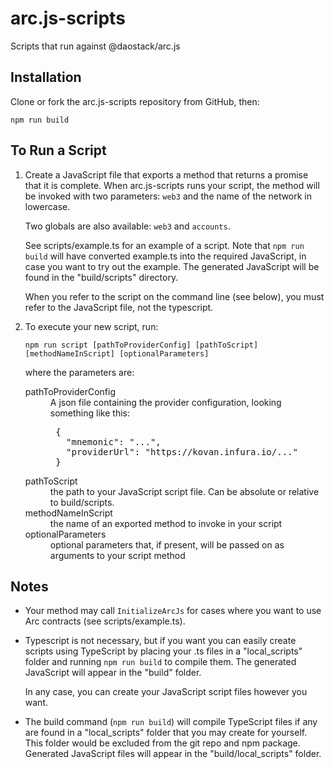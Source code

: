 # arc.js-scripts
Scripts that run against @daostack/arc.js

## Installation

Clone or fork the arc.js-scripts repository from GitHub, then:

```
npm run build
```

## To Run a Script

1. Create a JavaScript file that exports a method that returns a promise that it is complete.
 When arc.js-scripts runs your script, the method will be invoked with two parameters: `web3` and the name of the network in lowercase.
 
    Two globals are also available: `web3` and `accounts`.
 
    See scripts/example.ts for an example of a script. Note that `npm run build` will have converted example.ts into the required JavaScript, in case you want to try out the example.  The generated JavaScript will be found in the "build/scripts" directory.
    
    When you refer to the script on the command line (see below), you must refer to the JavaScript file, not the typescript.

2. To execute your new script, run:

    `npm run script [pathToProviderConfig] [pathToScript] [methodNameInScript] [optionalParameters]`

    where the parameters are:

    <dl>
    <dt>pathToProviderConfig</dt>
    <dd>A json file containing the provider configuration, looking something like this:
      <pre>
    {
      "mnemonic": "...",
      "providerUrl": "https://kovan.infura.io/..."
    }</pre>
      </dd>
    <dt>pathToScript</dt><dd>the path to your JavaScript script file.  Can be absolute or relative to build/scripts.</dd>
    <dt>methodNameInScript</dt><dd>the name of an exported method to invoke in your script</dd>
    <dt>optionalParameters</dt><dd>optional parameters that, if present, will be passed on as arguments to your script method</dd>
    </dl>

## Notes

* Your method may call `InitializeArcJs` for cases where you want to use Arc contracts (see scripts/example.ts).

* Typescript is not necessary, but if you want you can easily create scripts using TypeScript by placing your .ts files in a "local_scripts" folder and running `npm run build` to compile them.  The generated JavaScript will appear in the "build" folder.

    In any case, you can create your JavaScript script files however you want.

* The build command (`npm run build`) will compile TypeScript files if any are found in a "local_scripts" folder that you may create for yourself.  This folder would be excluded from the git repo and npm package.  Generated JavaScript files will appear in the "build/local_scripts" folder.
